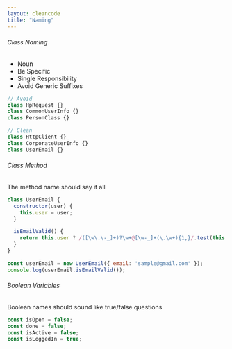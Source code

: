 ```yaml
---
layout: cleancode
title: "Naming"
---
```

###### Class Naming
- Noun
- Be Specific
- Single Responsibility
- Avoid Generic Suffixes

```js
// Avoid
class HpRequest {}
class CommonUserInfo {}
class PersonClass {}

// Clean
class HttpClient {}
class CorporateUserInfo {}
class UserEmail {}

```
###### Class Method
The method name should say it all
```js
class UserEmail {
  constructor(user) {
    this.user = user;
  }

  isEmailValid() {
    return this.user ? /([\w\.\-_]+)?\w+@[\w-_]+(\.\w+){1,}/.test(this.user.email) : false;
  }
}

const userEmail = new UserEmail({ email: 'sample@gmail.com' });
console.log(userEmail.isEmailValid());

```
###### Boolean Variables
Boolean names should sound like true/false questions
```js
const isOpen = false;
const done = false;
const isActive = false;
const isLoggedIn = true;


```
